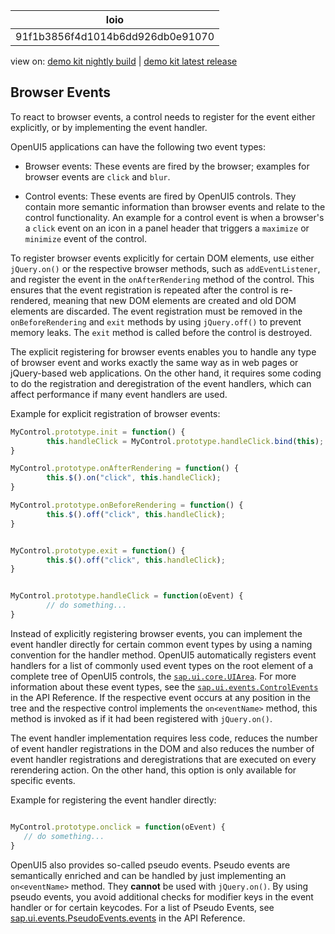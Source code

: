 <!-- loio91f1b3856f4d1014b6dd926db0e91070 -->

| loio |
| -----|
| 91f1b3856f4d1014b6dd926db0e91070 |

<div id="loio">

view on: [demo kit nightly build](https://sdk.openui5.org/nightly/#/topic/91f1b3856f4d1014b6dd926db0e91070) | [demo kit latest release](https://sdk.openui5.org/topic/91f1b3856f4d1014b6dd926db0e91070)</div>

## Browser Events

To react to browser events, a control needs to register for the event either explicitly, or by implementing the event handler.

OpenUI5 applications can have the following two event types:

-   Browser events: These events are fired by the browser; examples for browser events are `click` and `blur`.

-   Control events: These events are fired by OpenUI5 controls. They contain more semantic information than browser events and relate to the control functionality. An example for a control event is when a browser's a `click` event on an icon in a panel header that triggers a `maximize` or `minimize` event of the control.


To register browser events explicitly for certain DOM elements, use either `jQuery.on()` or the respective browser methods, such as `addEventListener`, and register the event in the `onAfterRendering` method of the control. This ensures that the event registration is repeated after the control is re-rendered, meaning that new DOM elements are created and old DOM elements are discarded. The event registration must be removed in the `onBeforeRendering` and `exit` methods by using `jQuery.off()` to prevent memory leaks. The `exit` method is called before the control is destroyed.

The explicit registering for browser events enables you to handle any type of browser event and works exactly the same way as in web pages or jQuery-based web applications. On the other hand, it requires some coding to do the registration and deregistration of the event handlers, which can affect performance if many event handlers are used.

Example for explicit registration of browser events:

```js
MyControl.prototype.init = function() {
        this.handleClick = MyControl.prototype.handleClick.bind(this);
}

MyControl.prototype.onAfterRendering = function() {
        this.$().on("click", this.handleClick);
}

MyControl.prototype.onBeforeRendering = function() {
        this.$().off("click", this.handleClick);
}


MyControl.prototype.exit = function() {
        this.$().off("click", this.handleClick);
}


MyControl.prototype.handleClick = function(oEvent) {
        // do something...
}
```

Instead of explicitly registering browser events, you can implement the event handler directly for certain common event types by using a naming convention for the handler method. OpenUI5 automatically registers event handlers for a list of commonly used event types on the root element of a complete tree of OpenUI5 controls, the [`sap.ui.core.UIArea`](https://sdk.openui5.org/api/sap.ui.core.UIArea/overview). For more information about these event types, see the [`sap.ui.events.ControlEvents`](https://sdk.openui5.org/api/sap.ui.events) in the API Reference. If the respective event occurs at any position in the tree and the respective control implements the `on<eventName>` method, this method is invoked as if it had been registered with `jQuery.on()`.

The event handler implementation requires less code, reduces the number of event handler registrations in the DOM and also reduces the number of event handler registrations and deregistrations that are executed on every rerendering action. On the other hand, this option is only available for specific events.

Example for registering the event handler directly:

```js

MyControl.prototype.onclick = function(oEvent) {
   // do something...
}
```

OpenUI5 also provides so-called pseudo events. Pseudo events are semantically enriched and can be handled by just implementing an `on<eventName>` method. They **cannot** be used with `jQuery.on()`. By using pseudo events, you avoid additional checks for modifier keys in the event handler or for certain keycodes. For a list of Pseudo Events, see [sap.ui.events.PseudoEvents.events](https://sdk.openui5.org/api/module%3Asap%2Fui%2Fevents%2FPseudoEvents.events) in the API Reference.

